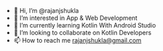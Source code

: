 - 👋 Hi, I’m @rajanjshukla
- 👀 I’m interested in App & Web Development
- 🌱 I’m currently learning Kotlin With Android Studio
- 💞️ I’m looking to collaborate on Kotlin Developers
- 📫 How to reach me rajanjshukla@gmail.com

<!---
rajanjshukla/rajanjshukla is a ✨ special ✨ repository because its `README.md` (this file) appears on your GitHub profile.
You can click the Preview link to take a look at your changes.
--->
